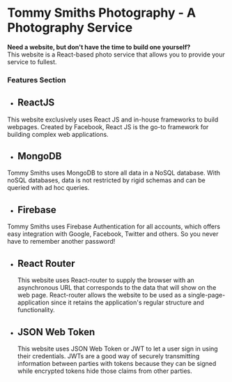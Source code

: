 # Tommy Smiths Photography - A Photography Service

**Need a website, but don't have the time to build one yourself?** <br/>
This website is a React-based photo service that allows you to provide your service to fullest.

### Features Section

- ## ReactJS

This website exclusively uses React JS and in-house frameworks to build webpages. Created by Facebook, React JS is the go-to framework for building complex web applications.

- ## MongoDB

Tommy Smiths uses MongoDB to store all data in a NoSQL database. With noSQL databases, data is not restricted by rigid schemas and can be queried with ad hoc queries.

- ## Firebase

Tommy Smiths uses Firebase Authentication for all accounts, which offers easy integration with Google, Facebook, Twitter and others. So you never have to remember another password!

- ## React Router

  This website uses React-router to supply the browser with an asynchronous URL that corresponds to the data that will show on the web page. React-router allows the website to be used as a single-page-application since it retains the application's regular structure and functionality.

- ## JSON Web Token
  This website uses JSON Web Token or JWT to let a user sign in using their credentials. JWTs are a good way of securely transmitting information between parties with tokens because they can be signed while encrypted tokens hide those claims from other parties.
